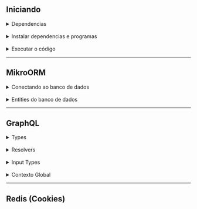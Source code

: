 ## Iniciando

<details>
<summary>Dependencias</summary>

- **@mikro-orm**: Para fazer requisições e interações com o banco de dados
  - **/cli /core /migrations /postgresql**: Diversos módulos do mikroORM
- **pg**: driver para permitir a conexão com banco de dados PosgreSQL
- **express**: Criação de web services
- **express Session**: Permite a criação de cookies e persistencia de sessões no serviço web Express
- **redis / connect-redis**: Banco de dados local para criação de cookies e sessão
- **apollo-server-express**: Middleware do Express que permite a criação de APIs Apollo GraphQL
- **graphql / type-graphQL**: Permite a criação de API GraphQL com suporte a sintaxe do Typescript
- **typescript / ts-node**: Permite o uso da sintaxe do typescript com um projeto NodeJS puro
- **argon2**: Biblioteca de criptografia de dados
- **reflect-metadata**: Permite o uso de Anotattions, providas por outras dependencias, dentro de classes JS
- **nodemon**: habilita live-reload ao serviço toda vez que algum arquivo for modificado

</details>
<br/>
<details>
<summary>Instalar dependencias e programas</summary>

Execute o comando `yarn` na root do sistema

Será necessário instalar o servidor _redis_ para garantir que a sessão possa ser criada:

**No windows**

- Acesse o link: https://github.com/microsoftarchive/redis/releases
- Baixe a ultima versão (3.2.100)
- Extraia o .rar para algum local da máquina
- Adicione a pasta nas variáveis de ambiente

**No Linux / macOS**
-- Siga instruções em: https://redis.io/

</details>
<br/>
<details>
<summary>Executar o código</summary>

Siga os três passo abaixo para executar o arquivo

1. Execute o comando `redis-server`
1. Inicia o serviço do redis para criação de sessões. Requer redis instalado
1. Em outro terminal, execute o comando `yarn watch`
1. Faz o transpile de arquivo .ts para arquivos .js dentro da pasta dist
1. Em outro terminal, execute o comando `yarn nodemon-js`
1. Inicia o projeto a partir do arquivo `index.ts` com o serviço do **nodemon**
</details>

---

## MikroORM

<details>
<summary>Conectando ao banco de dados</summary>

- Abra o arquivo `mikro-orm.config.ts`
- Especifique o `host` e `port` do banco de dados

  - Caso esteja localhost, o host e port serão avaliados para o padrão de acordo com o "type" do banco de dados
  - Por exemplo, o type `postgresql` tem como valores padrão:

  ```js
  //mikro-orm.config.ts
  {
    host: 'localhost',
    port: '5432'
  }
  ```

  </details>

<br/>

<details>
<summary>Entities do banco de dados</summary>

> ### Entities são responsáveis por fazer a interação do serviço nodejs com o banco de dados através da dependencia `MikroORM`

<br/>

> ### **Como criar**
>
> - Criar o arquivo `NomeDaEntity.ts` dentro da pasta `src/entities`
> - A entity é uma class anotada com `@Entity()`
> - Crie as colunas da tabela e anote as com `@Property()`
> - Adicione um objeto dentro de `@Property()` caso queira modificar o tipo e os valores >padrões da coluna:
>
> > `@Property({ type: "tipo", default: "" }) coluna: tipo;`
>
> - Importe e adicione a nova entity dentro de `src/mikro-orm.config.ts`
>
> ```js
> //src/mikro-orm.config.ts
> export default {
>   entities: [...Entities, NovaEntity], // Adicione aqui
>   ...params,
> } as Parameters<typeof MikroORM.init>[0];
> ```
>
> - Execute o npm script 'create-migration'
> - `yarn run create-migration`
> - `npm run create-migration`
> - Dentro da pasta `src/migrations` aparece um novo arquivo. Dentro do arquivo está o >comando SQL a ser executado
> - As migrations são executadas quando o servidor der reload
> - A migration detecta as novas entities adicionadas e atualiza o banco de dados de acordo com as migrations

</details>

---

## GraphQL

<details>
<summary>Types</summary>

> ### Types permitem que o GraphQL possa realizar a introspecção de dados e mapeiam os tipos de dados presentes no GraphQL

<br/>

> ### **Como criar**
>
> - **O type do GraphQL é criado a partir da entity do MikroORM**
>   - **Siga o tutorial de como criar a Entity antes de transformá-la em um GraphQL Type**
> - Adicione a `@ObjectType()` notation na classe de entity
> - Adicione `@Field()` para quais campos da entity devem ser expostos pelo GraphQL
> - use `@Field(() => tipo)` para especificar o tipo do parâmetro (necessario em alguns > tipos de dados como Date e outro types criados (relacionamentos))

</details>

<br/>

<details>
<summary>Resolvers</summary>

> ### Resolvers contém a lógica executada quando uma chamada é feita ao GraphQL e retorna os dados necessários

<br/>

> ### **Como criar um novo resolver**
>
> - Crie o arquivo de resolvers dentro da pasta `src/resolvers`
> - O arquivo será uma classe com a anotação `@Resolver()`
> - Crie métodos dentro da classe que conterão a lógica
>   - Os métodos podem ser `async metodo() {}` caso sejam usadas promises no código
> - Anote cada método com `@Query()` (leitura) ou `@Mutation()`(escrita)
> - Abra o arquivo `index.ts`
> - Importe e adicione a referencia do novo resolver dentro do ApolloServer:
>
> ```js
> //index.ts
> const apolloServer = new ApolloServer({
>   schema: await buildSchema({
>     resolvers: [...resolvers, NovoResolver], // adicione aqui
>     ...params,
>   }),
>   ...params,
> });
> ```

> ### **Como criar uma Query ou Mutation**
>
> - Anote o método com `@Query()` ou `@Mutation()` dependendo do uso.
>   - Neste exemplo será usado `@Query()`, mas o código traduz para `@Mutation()`
> - Use `@Query(()=> Type)` para dizer o tipo de retorno da função.
> - Use `@Query(()=> [Type])` para indicar que será retornado um array
> - Em cada método, especifique o tipo de retorno com `: Promise<Type | null>`
>   - `| null` permite que o retorno possa ser null
>   - Caso utilize `| null`, adicione este trecho de código dentro de `@Query()`:
>     > `@Query(() => Type, { nullable: true })`

> ### **Como receber parâmetros**
>
> - Adicione o seguinte código como um dos parâmetros do método do resolver:
>
> ```js
> //YourResolver.ts
> @Query() //ou @Mutation()
> metodo(
>   @Arg("nomeArg", () => TipoArg) nomeVarNoResolver: tipoVarNoResolver,
>   ...outrosArgumentos
> ){
>   nomeVarNoResolver //Chamar diretamente
>   //Código a ser executado
> }
> ```
>
> > #### **Atenção**
> >
> > - O trecho `() => TipoArg` é opcional. Em alguns casos, o TypeScript consegue associar o tipo da variável ao tipo do argumento automaticamente.
> > - Nesse caso, o código seria alterado para:
> >
> > ```js
> > @Arg("nomeArg") nomeVarNoResolver: tipoVarNoResolver //Associa o tipoVarNoResolver automaticamente
> > ```
> >
> > - Isso normalmente funciona com tipos básicos de variaveis (`number`, `string`, etc) e com `InputTypes`
>
> - Para todos os efeitos, se faz um mapeamento entre o nome do argumento recebido no GraphQL para uma variavel que será usada no corpo do método
> - Também pode fazer uso de `InputTypes` quando o mesmo formato de parâmetros é usado multiplas vezes. Veja a proxima seção para saber como criar um `InputType`

</details>

<br/>

<details>
<summary>Input Types</summary>

> ### Quando for passar parâmetros para uma operação no GraphQL, pode-se criar InputTypes para melhor compor o >código

 <br/>

> ### **Como criar**
>
> - Normalmente o `InputType` é usado dentro de um Resolver para obter dados de um determinado `Type`. Por esse motivo, a melhor prática é inserir o código do `InputType` dentro do arquivo do `Resolver` > > correspondente.
> - O arquivo de `InputType` é parecido com o arquivo de `Type`, porém a anotação usada muda:
>
> ```js
> //resolver.ts
> @InputType()
> class InputTypeName {
>   @Field()
>   field1!: string;
>   @Field()
>   field2!: string;
> }
> //Resto do código
> ```

</details>

<br/>
<details>
<summary>Contexto Global</summary>

> ### O GraphQL possui um objeto de contexto com variáveis que podem ser acessadas por qualquer `Resolver`

 <br/>

### **Variáveis padrões**

Existem alguns valores padrões a serem acessados no context. São eles:

- em: EntityManager do MikroORM, serve para fazer transações com o banco de dados
- req: Objeto com as informações da requisição recebida. também possui as informações da sessão feita pelo Redis (Cookies)
- res: Objeto que compõe a resposta enviada pelo servidor

> ### **Como acessar uma variável**
>
> - No resolver, adicione o seguinte código como um dos parâmetros do método:
>
> ```js
> //YourResolver.ts
> @Query(() => Type)
> metodo(@Ctx() ctx: MyContext){ //Adicione isto
>   ctx.variavel_a_ser_acessada; //Por exemplo, ctx.em, ctx.req, ctx.res, etc
>   //Resto do código
> }
> ```

> ### **Como adicionar novas variáveis no contexto**
>
> - Abra o arquivo `src/types.ts`
> - Dentro da classe `MyContext`, adicione um novo parâmetro e especifique seu tipo (Importe a classe que determina o tipo)
> - Abra o arquivo `index.ts`
> - Dentro da função `main()` adicione a variável dentro do parâmetro `context` do ApolloServer:
>
> ```js
> //index.ts
> //Inicialize a variável
> const apolloServer = new ApolloServer({
>   ...params,
>   context: () => ({ ...params, variavel: valor }), //adicione a nova variável
> });
> ```

</details>

---

## Redis (Cookies)
